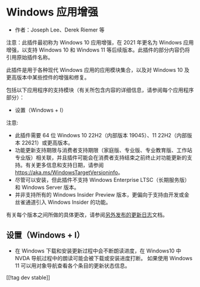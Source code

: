 # Windows 应用增强 #

* 作者：Joseph Lee、Derek Riemer 等

注意：此插件最初称为 Windows 10 应用增强，在 2021 年更名为 Windows 应用增强，以支持 Windows 10 和 Windows
11 等后续版本。此插件的部分内容仍将引用原始插件名称。

此插件是用于各种现代 Windows 应用的应用模块集合，以及对 Windows 10 及更高版本中某些控件的增强和修复。

包括以下应用程序的支持模块（有关所包含内容的详细信息，请参阅每个应用程序部分）：

* 设置（Windows + I）

注意:

* 此插件需要 64 位 Windows 10 22H2（内部版本 19045）、11 22H2（内部版本 22621）或更高版本。
* 功能更新支持期限与消费者支持期限（家庭版、专业版、专业教育版、工作站专业版）相关联，并且插件可能会在消费者支持结束之前终止对功能更新的支持。有关更多信息和支持日期，请参阅
  <https://aka.ms/WindowsTargetVersioninfo>。
* 尽管可以安装，但此插件不支持 Windows Enterprise LTSC（长期服务版）和 Windows Server 版本。
* 并非支持所有的 Windows Insider Preview 版本，更偏向于支持由开发或金丝雀通道引入 Windows Insider 的功能。

有关每个版本之间所做的具体更改，请参阅[另外发布的更新日志][1]文档。

## 设置（Windows + I）

* 在 Windows 下载和安装更新过程中会不断朗读进度，在 Windows10 中 NVDA 导航过程中的朗读可能会被下载或安装进度打断。
  如果使用 Windows 11 可以用对象导航查看各个条目的更新状态信息。

[[!tag dev stable]]

[1]: https://github.com/josephsl/wintenapps/wiki/w10changelog
